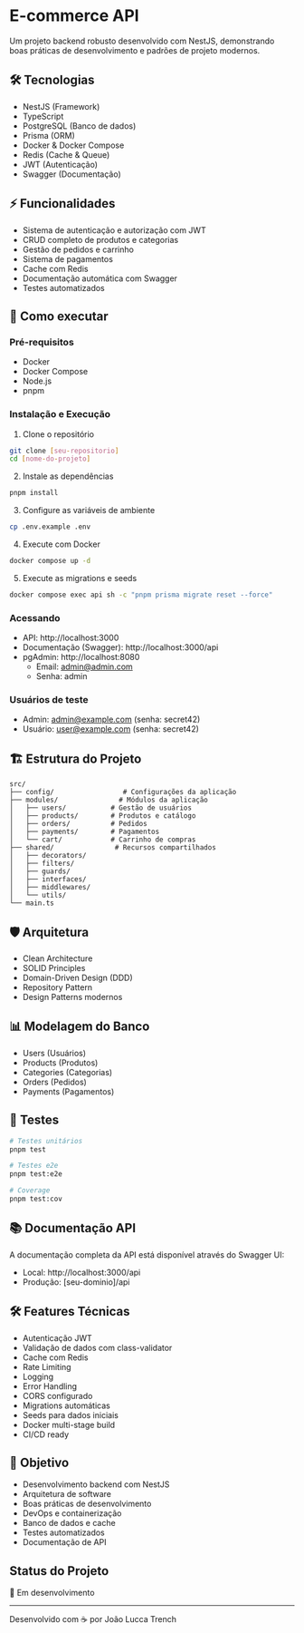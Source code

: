 # E-commerce API

Um projeto backend robusto desenvolvido com NestJS, demonstrando boas práticas de desenvolvimento e padrões de projeto modernos.

## 🛠 Tecnologias

- NestJS (Framework)
- TypeScript
- PostgreSQL (Banco de dados)
- Prisma (ORM)
- Docker & Docker Compose
- Redis (Cache & Queue)
- JWT (Autenticação)
- Swagger (Documentação)

## ⚡ Funcionalidades

- Sistema de autenticação e autorização com JWT
- CRUD completo de produtos e categorias
- Gestão de pedidos e carrinho
- Sistema de pagamentos
- Cache com Redis
- Documentação automática com Swagger
- Testes automatizados

## 🚀 Como executar

### Pré-requisitos

- Docker
- Docker Compose
- Node.js
- pnpm

### Instalação e Execução

1. Clone o repositório
```bash
git clone [seu-repositorio]
cd [nome-do-projeto]
```

2. Instale as dependências
```bash
pnpm install
```

3. Configure as variáveis de ambiente
```bash
cp .env.example .env
```

4. Execute com Docker
```bash
docker compose up -d
```

5. Execute as migrations e seeds
```bash
docker compose exec api sh -c "pnpm prisma migrate reset --force"
```

### Acessando

- API: http://localhost:3000
- Documentação (Swagger): http://localhost:3000/api
- pgAdmin: http://localhost:8080
  - Email: admin@admin.com
  - Senha: admin

### Usuários de teste

- Admin: admin@example.com (senha: secret42)
- Usuário: user@example.com (senha: secret42)

## 🏗 Estrutura do Projeto

```
src/
├── config/                 # Configurações da aplicação
├── modules/               # Módulos da aplicação
│   ├── users/           # Gestão de usuários
│   ├── products/        # Produtos e catálogo
│   ├── orders/          # Pedidos
│   ├── payments/        # Pagamentos
│   └── cart/            # Carrinho de compras
├── shared/               # Recursos compartilhados
│   ├── decorators/
│   ├── filters/
│   ├── guards/
│   ├── interfaces/
│   ├── middlewares/
│   └── utils/
└── main.ts
```

## 🛡 Arquitetura

- Clean Architecture
- SOLID Principles
- Domain-Driven Design (DDD)
- Repository Pattern
- Design Patterns modernos

## 📊 Modelagem do Banco

- Users (Usuários)
- Products (Produtos)
- Categories (Categorias)
- Orders (Pedidos)
- Payments (Pagamentos)

## 🧪 Testes

```bash
# Testes unitários
pnpm test

# Testes e2e
pnpm test:e2e

# Coverage
pnpm test:cov
```

## 📚 Documentação API

A documentação completa da API está disponível através do Swagger UI:
- Local: http://localhost:3000/api
- Produção: [seu-dominio]/api

## 🛠 Features Técnicas

- Autenticação JWT
- Validação de dados com class-validator
- Cache com Redis
- Rate Limiting
- Logging
- Error Handling
- CORS configurado
- Migrations automáticas
- Seeds para dados iniciais
- Docker multi-stage build
- CI/CD ready

## 🎯 Objetivo

- Desenvolvimento backend com NestJS
- Arquitetura de software
- Boas práticas de desenvolvimento
- DevOps e containerização
- Banco de dados e cache
- Testes automatizados
- Documentação de API

## Status do Projeto

🚧 Em desenvolvimento 

---
Desenvolvido com ☕ por  João Lucca Trench